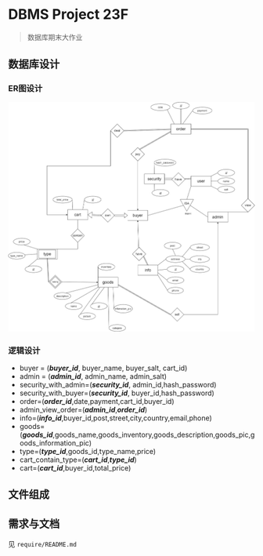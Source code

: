 # DBMS Project 23F 
>数据库期末大作业

## 数据库设计


### ER图设计
<img src="design/ER1.png" style="background-color:#fff;"/>

### 逻辑设计
- buyer = (***buyer_id***, buyer_name, buyer_salt, cart_id)
- admin = (***admin_id***, admin_name, admin_salt)
- security_with_admin=(***security_id***, admin_id,hash_password)
- security_with_buyer=(***security_id***, buyer_id,hash_password)
- order=(***order_id***,date,payment,cart_id,buyer_id)
- admin_view_order=(***admin_id***,***order_id***)
- info=(***info_id***,buyer_id,post,street,city,country,email,phone)
- goods=(***goods_id***,goods_name,goods_inventory,goods_description,goods_pic,goods_information_pic)
- type=(***type_id***,goods_id,type_name,price)
- cart_contain_type=(***cart_id***,***type_id***)
- cart=(***cart_id***,buyer_id,total_price)




## 文件组成

## 需求与文档
见 `require/README.md`






